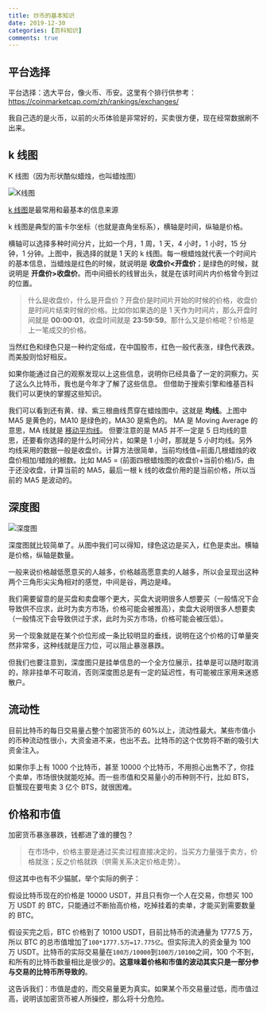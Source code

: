 ```yaml
---
title: 炒币的基本知识
date: 2019-12-30
categories: [百科知识]
comments: true
---
```


## 平台选择

平台选择：选大平台，像火币、币安。这里有个排行供参考：https://coinmarketcap.com/zh/rankings/exchanges/

我自己选的是火币，以前的火币体验是非常好的，买卖很方便，现在经常数据刷不出来。

<!--more-->

## k 线图

K 线图（因为形状酷似蜡烛，也叫蜡烛图）

![K线图](https://i.loli.net/2019/07/10/5d2541b86cbe121624.png)

[k 线图](https://zh.wikipedia.org/wiki/K%E7%BA%BF)是最常用和最基本的信息来源

k 线图是典型的笛卡尔坐标（也就是直角坐标系），横轴是时间，纵轴是价格。

横轴可以选择多种时间分片，比如一个月，1 周，1 天，4 小时，1 小时，15 分钟，1 分钟。上图中，我选择的就是 1 天的 k 线图。每一根蜡烛就代表一个时间片的基本信息，当蜡烛是红色的时候，就说明是 **收盘价<开盘价**；是绿色的时候，就说明是 **开盘价>收盘价**。而中间细长的线冒出头，就是在该时间片内价格曾今到过的位置。

> 什么是收盘价，什么是开盘价？开盘价是时间片开始的时候的价格，收盘价是时间片结束时候的价格。比如你如果选的是 1 天作为时间片，那么开盘时间就是 **00:00:01**，收盘时间就是 **23:59:59**。那什么又是价格呢？价格是上一笔成交的价格。

当然红色和绿色只是一种约定俗成，在中国股市，红色一般代表涨，绿色代表跌。而美股则恰好相反。

如果你能通过自己的观察发现以上这些信息，说明你已经具备了一定的洞察力。买了这么久比特币，我也是今年才了解了这些信息。 但借助于搜索引擎和维基百科我们可以更快的掌握这些知识。

我们可以看到还有黄、绿、紫三根曲线贯穿在蜡烛图中。这就是 **均线**。上图中 MA5 是黄色的，MA10 是绿色的，MA30 是紫色的。 MA 是 Moving Average 的意思，MA 线就是 [移动平均线](https://zh.wikipedia.org/wiki/%E7%A7%BB%E5%8B%95%E5%B9%B3%E5%9D%87)。 但要注意的是 MA5 并不一定是 5 日均线的意思，还要看你选择的是什么时间分片，如果是 1 小时，那就是 5 小时均线。另外均线采用的数据一般是收盘价。计算方法很简单，当前均线值=前面几根蜡烛的收盘价相加/蜡烛的根数。比如 MA5 = (前面四根蜡烛图的收盘价+当前价格)/5，由于还没收盘，计算当前的 MA5，最后一根 k 线的收盘价用的是当前价格，所以当前的 MA5 是波动的。

## 深度图

![深度图](https://i.loli.net/2019/07/10/5d25517d36cdc58042.png)

深度图就比较简单了。从图中我们可以得知，绿色这边是买入，红色是卖出。横轴是价格，纵轴是数量。

一般来说价格越低愿意买的人越多，价格越高愿意卖的人越多，所以会呈现出这种两个三角形尖尖角相对的感觉，中间是谷，两边是峰。

我们需要留意的是买盘和卖盘哪个更大，买盘大说明很多人想要买（一般情况下会导致供不应求，此时为卖方市场，价格可能会被推高），卖盘大说明很多人想要卖（一般情况下会导致供过于求，此时为买方市场，价格可能会被压低）。

另一个现象就是在某个价位形成一条比较明显的垂线，说明在这个价格的订单量突然非常多，这种线就是压力位，可以阻止暴涨暴跌。

但我们也要注意到，深度图只是挂单信息的一个全方位展示，挂单是可以随时取消的，除非挂单不可取消，否则深度图总是有一定的延迟性，有可能被庄家用来迷惑散户。

## 流动性

目前比特币的每日交易量占整个加密货币的 60%以上，流动性最大。某些市值小的币种流动性很小，大资金进不来，也出不去。比特币的这个优势将不断的吸引大资金注入。

如果你手上有 1000 个比特币，甚至 10000 个比特币，不用担心出售不了，你挂个卖单，市场很快就能吃掉。而一些市值和交易量小的币种则不行，比如 BTS，巨蟹现在要甩卖 3 亿个 BTS，就很困难。

## 价格和市值

加密货币暴涨暴跌，钱都进了谁的腰包？

> 在市场中，价格主要是通过买卖过程直接决定的，当买方力量强于卖方，价格就涨；反之价格就跌（供需关系决定价格走势）。

但这其中也有不少猫腻，举个实际的例子：

假设比特币现在的价格是 10000 USDT，并且只有你一个人在交易，你想买 100 万 USDT 的 BTC，只能通过不断抬高价格，吃掉挂着的卖单，才能买到需要数量的 BTC。

假设买完之后，BTC 价格到了 10100 USDT，目前比特币的流通量为 1777.5 万，所以 BTC 的总市值增加了`100*1777.5万=17.775亿`。但实际流入的资金量为 100 万 USDT。比特币的实际交易量在`100万/10000`到`100万/10100`之间，100 个不到，和所有的比特币数量相比是很少的。**这意味着价格和市值的波动其实只是一部分参与交易的比特币所导致的**。

这告诉我们：市值是虚的，而交易量更为真实。如果某个币交易量过低，而市值过高，说明该加密货币被人所操控，那么将十分危险。
